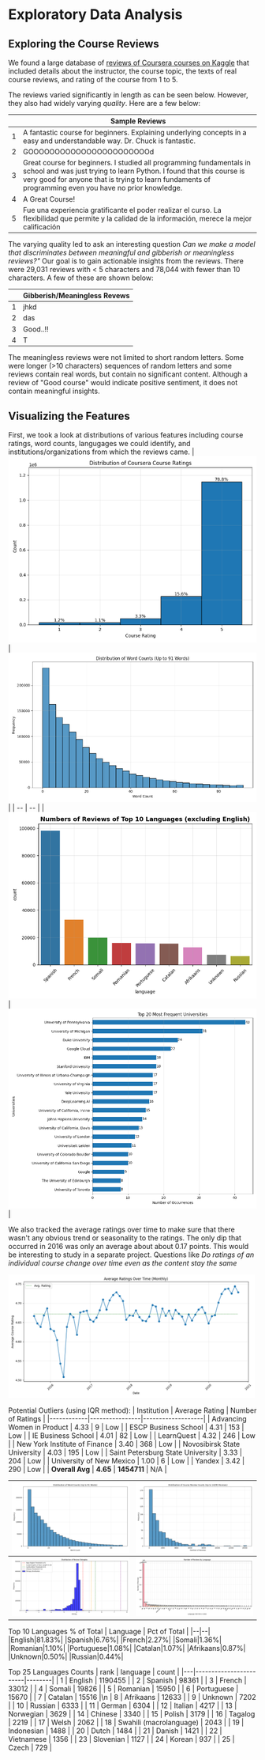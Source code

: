 # Exploratory Data Analysis
## Exploring the Course Reviews
We found a large database of [reviews of Coursera courses on Kaggle](https://www.kaggle.com/datasets/imuhammad/course-reviews-on-coursera/data) that included details about the instructor, the course topic, the texts of real course reviews, and rating of the course from 1 to 5. 

The reviews varied significantly in length as can be seen below. However, they also had widely varying *quality*. Here are a few below:

| | **Sample Reviews** | 
|-- | -- |
| 1 |A fantastic course for beginners. Explaining underlying concepts in a easy and understandable way. Dr. Chuck is fantastic. |
| 2 |GOOOOOOOOOOOOOOOOOOOOOOOd |
| 3 | Great course for beginners. I studied all programming fundamentals in school and was just trying to learn Python. I found that this course is very good for anyone that is trying to learn fundaments of programming even you have no prior knowledge. |
| 4 | A Great Course! |
| 5 | Fue una experiencia gratificante el poder realizar el curso. La flexibilidad que permite y la calidad de la información, merece la mejor calificación  | 

The varying quality led to ask an interesting question *Can we make a model that discriminates between meaningful and gibberish or meaningless reviews?"* Our goal is to gain actionable insights from the reviews. There were 29,031 reviews with < 5 characters and 78,044 with fewer than 10 characters. A few of these are shown below:

| | **Gibberish/Meaningless Revews** |
| -- | -- |
| 1 | jhkd |
| 2 | das | 
| 3 | Good..!! |
| 4 | T | 

The meaningless reviews were not limited to short random letters. Some were longer (>10 characters) sequences of random letters and some reviews contain real words, but contain no significant content. Although a review of "Good course" would indicate positive sentiment, it does not contain meaningful insights. 
## Visualizing the Features
First, we took a look at distributions of various features including course ratings, word counts, langugages we could identify, and institutions/organizations from which the reviews came.
| ![img1](../images/rating_hist.png) | ![img2](../images/word_count_hist.png) |
| -- | -- |
| ![img3](../images/review_lang_dist.png) | ![img4](../images/top_universities.png) | 

We also tracked the average ratings over time to make sure that there wasn't any obvious trend or seasonality to the ratings. The only dip that occurred in 2016 was only an average about about 0.17 points. This would be interesting to study in a separate project. Questions like *Do ratings of an individual course change over time even as the content stay the same*

<img src="../images/rating_over_time.png" alt="course ratings" width="500">

Potential Outliers (using IQR method):
| Institution | Average Rating | Number of Ratings |
|------------|----------------|-------------------|
| Advancing Women in Product | 4.33 | 9 | Low |
| ESCP Business School | 4.31 | 153 | Low |
| IE Business School | 4.01 | 82 | Low |
| LearnQuest | 4.32 | 246 | Low |
| New York Institute of Finance | 3.40 | 368 | Low |
| Novosibirsk State University  | 4.03 | 195 | Low |
| Saint Petersburg State University | 3.33 | 204 | Low |
| University of New Mexico | 1.00 | 6 | Low |
| Yandex | 3.42 | 290 | Low |
| **Overall Avg** | **4.65** | **1454711** | N/A |

| ![Image 1](../images/word_count_hist.png) | ![Image 2](../images/review_count_hist.png) |
|---|---|
| ![Image 3](../images/review_entropy_dist.png) | ![Image 4](../images/num_reviews_language.png)|

Top 10 Languages % of Total
| Language | Pct of Total |
|--|--|
|English|81.83%|
|Spanish|6.76%|
|French|2.27%|
|Somali|1.36%|
|Romanian|1.10%|
|Portuguese|1.08%|
|Catalan|1.07%|
|Afrikaans|0.87%|
|Unknown|0.50%|
|Russian|0.44%|

Top 25 Languages Counts
| rank | language |   count |
|---|------------------------|--------|
|  1 | English                 | 1190455 |
|  2 | Spanish                 |   98361 |
|  3 | French                  |   33012 |
|  4 | Somali                  |   19826 |
|  5 | Romanian                |   15950 |
|  6 | Portuguese              |   15670 |
|  7 | Catalan                 |   15516 |\n
|  8 | Afrikaans               |   12633 |
|  9 | Unknown                 |    7202 |
|  10 | Russian                 |    6333 |
| 11 | German                  |    6304 |
| 12 | Italian                 |    4217 |
| 13 | Norwegian               |    3629 |
| 14 | Chinese                 |    3340 |
| 15 | Polish                  |    3179 |
| 16 | Tagalog                 |    2219 |
| 17 | Welsh                   |    2062 |
| 18 | Swahili (macrolanguage) |    2043 |
| 19 | Indonesian              |    1488 |
| 20 | Dutch                   |    1484 |
| 21 | Danish                  |    1421 |
| 22 | Vietnamese              |    1356 |
| 23 | Slovenian               |    1127 |
| 24 | Korean                  |     937 |
| 25 | Czech                   |     729 |